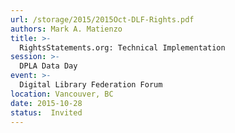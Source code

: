 ```yaml
---
url: /storage/2015/2015Oct-DLF-Rights.pdf
authors: Mark A. Matienzo
title: >-
  RightsStatements.org: Technical Implementation
session: >-
  DPLA Data Day
event: >-
  Digital Library Federation Forum
location: Vancouver, BC
date: 2015-10-28
status:  Invited
---
```

